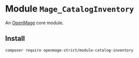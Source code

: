 # Module `Mage_CatalogInventory`

An [OpenMage][1] core module.

## Install

``` bash
composer require openmage-strict/module-catalog-inventory
```

[1]: https://github.com/OpenMage/magento-lts
